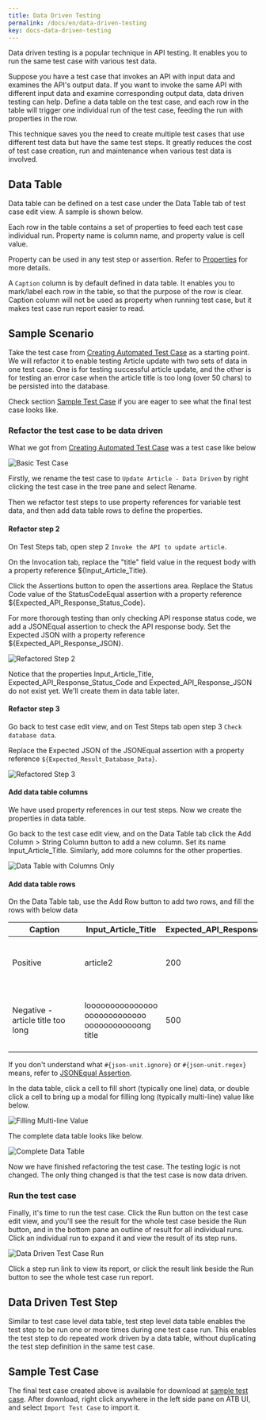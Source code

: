 ```yaml
---
title: Data Driven Testing
permalink: /docs/en/data-driven-testing
key: docs-data-driven-testing
---
```

Data driven testing is a popular technique in API testing. It enables you to run the same test case with various test data.

Suppose you have a test case that invokes an API with input data and examines the API's output data. If you want to invoke the same API with different input data and examine corresponding output data, data driven testing can help. Define a data table on the test case, and each row in the table will trigger one individual run of the test case, feeding the run with properties in the row.

This technique saves you the need to create multiple test cases that use different test data but have the same test steps. It greatly reduces the cost of test case creation, run and maintenance when various test data is involved.

## Data Table
Data table can be defined on a test case under the Data Table tab of test case edit view. A sample is shown below.

Each row in the table contains a set of properties to feed each test case individual run. Property name is column name, and property value is cell value.
    
Property can be used in any test step or assertion. Refer to [Properties](/docs/en/properties) for more details.

A `Caption` column is by default defined in data table. It enables you to mark/label each row in the table, so that the purpose of the row is clear. Caption column will not be used as property when running test case, but it makes test case run report easier to read.

## Sample Scenario
Take the test case from [Creating Automated Test Case](/docs/en/creating-automated-test-case) as a starting point. We will refactor it to enable testing Article update with two sets of data in one test case. One is for testing successful article update, and the other is for testing an error case when the article title is too long (over 50 chars) to be persisted into the database.

Check section [Sample Test Case](#sample-test-case) if you are eager to see what the final test case looks like.

### Refactor the test case to be data driven
What we got from [Creating Automated Test Case](/docs/en/creating-automated-test-case) was a test case like below

![Basic Test Case](../../screenshots/basic-use/test-case-outline.png)

Firstly, we rename the test case to `Update Article - Data Driven` by right clicking the test case in the tree pane and select Rename.

Then we refactor test steps to use property references for variable test data, and then add data table rows to define the properties.

#### Refactor step 2
On Test Steps tab, open step 2 `Invoke the API to update article`.

On the Invocation tab, replace the "title" field value in the request body with a property reference ${Input_Article_Title}.

Click the Assertions button to open the assertions area. Replace the Status Code value of the StatusCodeEqual assertion with a property reference ${Expected_API_Response_Status_Code}.

For more thorough testing than only checking API response status code, we add a JSONEqual assertion to check the API response body. Set the Expected JSON with a property reference ${Expected_API_Response_JSON}.

![Refactored Step 2](../../screenshots/data-driven-testing/refactored-step-2.png)

Notice that the properties Input_Article_Title, Expected_API_Response_Status_Code and Expected_API_Response_JSON do not exist yet. We'll create them in data table later.

#### Refactor step 3
Go back to test case edit view, and on Test Steps tab open step 3 `Check database data`.

Replace the Expected JSON of the JSONEqual assertion with a property reference `${Expected_Result_Database_Data}`.

![Refactored Step 3](../../screenshots/data-driven-testing/refactored-step-3.png)

#### Add data table columns
We have used property references in our test steps. Now we create the properties in data table.

Go back to the test case edit view, and on the Data Table tab click the Add Column > String Column button to add a new column. Set its name Input_Article_Title. Similarly, add more columns for the other properties.

![Data Table with Columns Only](../../screenshots/data-driven-testing/data-table-with-columns-only.png)

#### Add data table rows
On the Data Table tab, use the Add Row button to add two rows, and fill the rows with below data

| &nbsp;&nbsp;&nbsp;&nbsp;&nbsp;&nbsp;&nbsp;&nbsp;Caption&nbsp;&nbsp;&nbsp;&nbsp;&nbsp;&nbsp;&nbsp;&nbsp; | Input_Article_Title | Expected_API_Response_Status_Code | &nbsp;&nbsp;&nbsp;&nbsp;&nbsp;&nbsp;Expected_API_Response_JSON&nbsp;&nbsp;&nbsp;&nbsp;&nbsp;&nbsp; | Expected_Result_Database_Data |
| --- | --- | --- | --- | --- |
| Positive | article2 | 200 | {<br>&nbsp;&nbsp;"id": 2,<br>&nbsp;&nbsp;"title": "article2",<br>&nbsp;&nbsp;"content": "Once upon a time ..."<br>} | [{"id":1,"title":"article1","content":"content1"},{"id":2,"title":"article2","content":"Once upon a time ..."}] |
| Negative - article title too long | looooooooooooooo ooooooooooooo oooooooooooong title | 500 | {<br>&nbsp;&nbsp;"code": 500,<br>&nbsp;&nbsp;"message": "#{json-unit.ignore}",<br>&nbsp;&nbsp;"details": "#{json-unit.regex}.\*Value too long for column \\"TITLE[\\\\s\\\\S]\*"<br>} | [{"id":1,"title":"article1","content":"content1"},{"id":2,"title":"article2","content":"content2"}] |

If you don't understand what `#{json-unit.ignore}` or `#{json-unit.regex}` means, refer to [JSONEqual Assertion](/docs/en/assertions#jsonequal-assertion).

In the data table, click a cell to fill short (typically one line) data, or double click a cell to bring up a modal for filling long (typically multi-line) value like below.

![Filling Multi-line Value](../../screenshots/data-driven-testing/filling-multi-line-value.png)

The complete data table looks like below.

![Complete Data Table](../../screenshots/data-driven-testing/complete-data-table.png)

Now we have finished refactoring the test case. The testing logic is not changed. The only thing changed is that the test case is now data driven.

### Run the test case
Finally, it's time to run the test case. Click the Run button on the test case edit view, and you'll see the result for the whole test case beside the Run button, and in the bottom pane an outline of result for all individual runs. Click an individual run to expand it and view the result of its step runs.

![Data Driven Test Case Run](../../screenshots/data-driven-testing/data-driven-test-case-run.png)

Click a step run link to view its report, or click the result link beside the Run button to see the whole test case run report.

## Data Driven Test Step
Similar to test case level data table, test step level data table enables the test step to be run one or more times during one test case run. This enables the test step to do repeated work driven by a data table, without duplicating the test step definition in the same test case.

## Sample Test Case
The final test case created above is available for download at <a href="../../sample-testcases/data-driven-testing/Update Article - Data Driven.json" download>sample test case</a>. After download, right click anywhere in the left side pane on ATB UI, and select `Import Test Case` to import it.